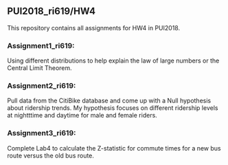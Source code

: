 ## PUI2018_ri619/HW4

This repository contains all assignments for HW4 in PUI2018. 

### Assignment1_ri619: 
  Using different distributions to help explain the law of large numbers or the Central Limit Theorem.

### Assignment2_ri619: 
  Pull data from the CitiBike database and come up with a Null hypothesis about ridership trends. My hypothesis focuses on different ridership levels at nightttime and daytime for male and female riders.

### Assignment3_ri619:
  Complete Lab4 to calculate the Z-statistic for commute times for a new bus route versus the old bus route. 
